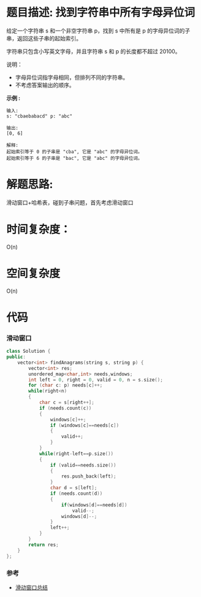 # 题目描述:  找到字符串中所有字母异位词

给定一个字符串 s 和一个非空字符串 p，找到 s 中所有是 p 的字母异位词的子串，返回这些子串的起始索引。

字符串只包含小写英文字母，并且字符串 s 和 p 的长度都不超过 20100。

说明：

- 字母异位词指字母相同，但排列不同的字符串。
- 不考虑答案输出的顺序。 

**示例 :**
```
输入:
s: "cbaebabacd" p: "abc"

输出:
[0, 6]

解释:
起始索引等于 0 的子串是 "cba", 它是 "abc" 的字母异位词。
起始索引等于 6 的子串是 "bac", 它是 "abc" 的字母异位词。
```

# 解题思路:
  滑动窗口+哈希表，碰到子串问题，首先考虑滑动窗口

# 时间复杂度：
O(n)
# 空间复杂度
 O(n)
  
# 代码

### 滑动窗口
```c++
class Solution {
public:
    vector<int> findAnagrams(string s, string p) {
        vector<int> res;
        unordered_map<char,int> needs,windows;
        int left = 0, right = 0, valid = 0, n = s.size();
        for (char c: p) needs[c]++;
        while(right<n)
        {
            char c = s[right++];
            if (needs.count(c))
            {
                windows[c]++;
                if (windows[c]==needs[c])
                {
                    valid++;
                }
            }
            while(right-left==p.size())
            {
                if (valid==needs.size())
                {
                    res.push_back(left);
                }
                char d = s[left];
                if (needs.count(d))
                {
                    if(windows[d]==needs[d])
                        valid--;
                    windows[d]--;
                }
                left++;
            }
        }
        return res;
    }
};
```
### 参考

- [滑动窗口总结](https://bryceustc.github.io/2020/04/22/%E5%8F%8C%E6%8C%87%E9%92%88%E6%BB%91%E5%8A%A8%E7%AA%97%E5%8F%A3%E7%AE%97%E6%B3%95%E6%80%BB%E7%BB%93/#more)
